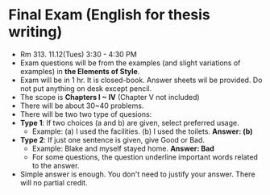 # Final Exam (English for thesis writing)

* Rm 313. 11.12(Tues) 3:30 - 4:30 PM
* Exam questions will be from the examples (and slight variations of examples) in __the Elements of Style__. 
* Exam will be in 1 hr. It is closed-book. Answer sheets wil be provided. Do not put anything on desk except pencil.
* The scope is **Chapters I ~ IV** (Chapter V not included)
* There will be about 30~40 problems. 
* There will be two two type of quesions:
* __Type 1__: If two choices (a and b) are given, select preferred usage. 
  * Example: (a) I used the facilities. (b) I used the toilets. __Answer: (b)__
* __Type 2__: If just one sentence is given, give Good or Bad. 
  * Example: Blake and myself stayed home. __Answer: Bad__
  * For some questions, the question underline important words related to the answer.
* Simple answer is enough. You don't need to justify your answer. There will no partial credit.
